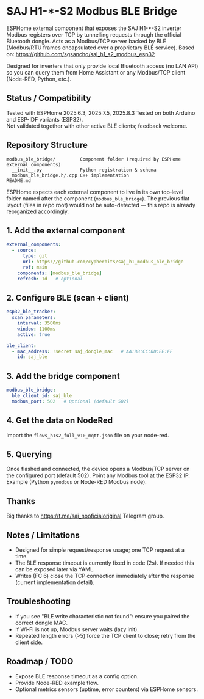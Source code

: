 # SAJ H1-*-S2 Modbus BLE Bridge

ESPHome external component that exposes the SAJ H1-*-S2 inverter Modbus registers over TCP by tunnelling requests through the official Bluetooth dongle. Acts as a Modbus/TCP server backed by BLE (Modbus/RTU frames encapsulated over a proprietary BLE service). Based on: https://github.com/sgsancho/saj_h1_s2_modbus_esp32

Designed for inverters that only provide local Bluetooth access (no LAN API) so you can query them from Home Assistant or any Modbus/TCP client (Node-RED, Python, etc.).

## Status / Compatibility
Tested with ESPHome 2025.6.3, 2025.7.5, 2025.8.3
Tested on both Arduino and ESP-IDF variants (ESP32).  
Not validated together with other active BLE clients; feedback welcome.

## Repository Structure
```
modbus_ble_bridge/         Component folder (required by ESPHome external_components)
  __init__.py              Python registration & schema
  modbus_ble_bridge.h/.cpp C++ implementation
README.md
```

ESPHome expects each external component to live in its own top‑level folder named after the component (`modbus_ble_bridge`). The previous flat layout (files in repo root) would not be auto-detected — this repo is already reorganized accordingly.

## 1. Add the external component
```yaml
external_components:
  - source:
      type: git
      url: https://github.com/cypherbits/saj_h1_modbus_ble_bridge
      ref: main
    components: [modbus_ble_bridge]
    refresh: 1d   # optional
```

## 2. Configure BLE (scan + client)
```yaml
esp32_ble_tracker:
  scan_parameters:
    interval: 3500ms
    window: 1100ms
    active: true

ble_client:
  - mac_address: !secret saj_dongle_mac   # AA:BB:CC:DD:EE:FF
    id: saj_ble
```

## 3. Add the bridge component
```yaml
modbus_ble_bridge:
  ble_client_id: saj_ble
  modbus_port: 502   # Optional (default 502)
```

## 4. Get the data on NodeRed

Import the `flows_h1s2_full_v10_mqtt.json` file on your node-red.

## 5. Querying
Once flashed and connected, the device opens a Modbus/TCP server on the configured port (default 502). Point any Modbus tool at the ESP32 IP. Example (Python `pymodbus` or Node-RED Modbus node).

## Thanks

Big thanks to https://t.me/saj_nooficialoriginal Telegram group.

## Notes / Limitations
* Designed for simple request/response usage; one TCP request at a time.
* The BLE response timeout is currently fixed in code (2s). If needed this can be exposed later via YAML.
* Writes (FC 6) close the TCP connection immediately after the response (current implementation detail).

## Troubleshooting
* If you see "BLE write characteristic not found": ensure you paired the correct dongle MAC.
* If Wi-Fi is not up, Modbus server waits (lazy init).
* Repeated length errors (>5) force the TCP client to close; retry from the client side.

## Roadmap / TODO
* Expose BLE response timeout as a config option.
* Provide Node-RED example flow.
* Optional metrics sensors (uptime, error counters) via ESPHome sensors.
